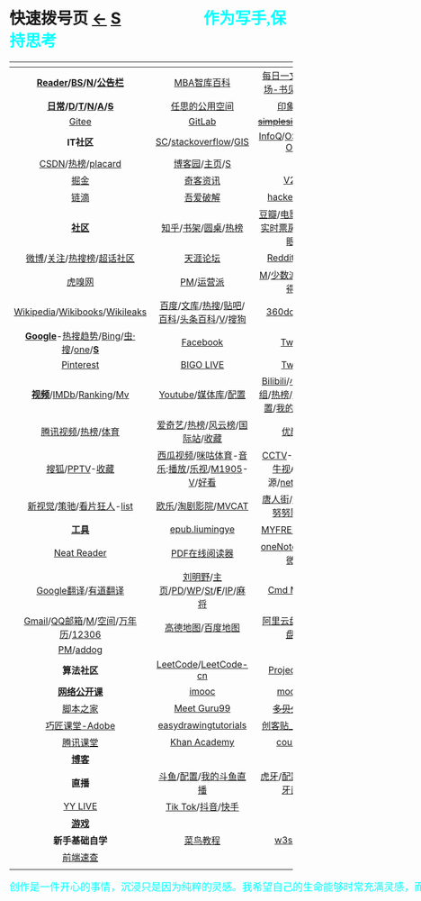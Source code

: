 <style type="text/css">
#content {margin-left: -50px;}
#content table {width:1450px;}

 .main-content table td {
   border: 1px solid #d14;
}
 
#sq {
  //background-color: orange; 
}
  
#content table tbody tr {
      //background-color: var(--background-primary);
        background-color: #e6e6e6;
}

#content table tbody tr:nth-child(even) {
      background-color: var(--background-secondary);
}
</style>

<script src="js/JQuery/jquery.min.js" type="text/javascript"></script>
<script type="text/javascript" charset="utf-8">
  // Creating custom :external selector
  $.expr[':'].external = function(obj){
      return !obj.href.match(/^mailto\:/)
              && (obj.hostname != location.hostname);
  };    
  
  $(function(){
    // Add 'external' CSS class to all external links
    $('a:external').addClass('external');

    // turn target into target=_blank for elements w external class
    $(".external").attr('target','_blank');

  })
</script>

# 快速拨号页  [←](https://ambroseren.github.io/test/indexes.html)  [S](search.md)    &emsp;&emsp;&emsp;&emsp;&emsp;<b><font color="#00ffff" face="楷体">作为写手,保持思考</font></b>

| []() | []() | []() | []() |
|:---:|:---:|:---:|:---:|
| __[Reader](Library/BookListsOne.md)/[BS](Library/BookSearch.md)/[N](Library/Novel.md)/[公告栏](https://ambroseren.github.io/test/sag3.html)__ | [MBA智库百科](https://wiki.mbalib.com/wiki/首页) | [每日一文](https://meiriyiwen.com/random)/[书摘广场-书见](https://memo.bookfere.com/explore)/[名言通](https://www.mingyantong.com/) | [喜马拉雅](https://www.ximalaya.com/my/subscribed/)/[清沫网](https://www.qingmo.net/)/[情感FM](https://www.qingmo.net/qingganfm)/[Mc](Art/Music/index.md) |
| __[日常](https://ambroseren.github.io/test/navigation.html#sp)/[D](Data/DataRank.md)/[T](Data/TorrentKitty.md)/[N](Library/synthesize.md)/[A](Art/index.md)/~~[S](https://shouku123.com/rensi)~~__ | [任思的公用空间](http://rensi.ys168.com/) | [印象笔记](https://app.yinxiang.com/Home.action) | [Feedly](https://feedly.com/) |
| [Gitee](https://gitee.com/) | [GitLab](https://gitlab.com/ambroserencn) | ~~[simplesite](http://ambroseren.simplesite.com/)/[uid.me](http://uid.me/ren_si1#)~~ | []() |
| __IT社区__ | [SC](https://stackexchange.com/)/[stackoverflow](https://stackoverflow.com/)/[GIS](https://gis.stackexchange.com/) | [InfoQ](https://www.infoq.cn/)/[OSCHINA](https://www.oschina.net/project)-[OSC](https://www.oschina.net/project/top_cn_2020) | [segmentfault](https://segmentfault.com/u/ambroseren/users/following) |
| [CSDN](https://blog.csdn.net/Ambrose_Ren)/[热榜](https://blog.csdn.net/rank/list)/[placard](https://bbs.csdn.net/forums/placard) | [博客园](https://www.cnblogs.com/rensi/)/[主页](https://home.cnblogs.com/u/rensi/)/[S](https://zzk.cnblogs.com/s/blogpost) | []() | []() |
| [掘金](https://juejin.cn/) | [奇客资讯](https://www.solidot.org/) | [V2EX](https://www.v2ex.com/?tab=tech) | []() |
| [链滴](https://ld246.com/) | [吾爱破解](https://www.52pojie.cn/) | [hacker_news](https://news.ycombinator.com/) | [科学网-889891](http://blog.sciencenet.cn/home.php?mod=spacecp&ac=friend&op=find) |
| [<strong id="sq">社区</strong>](Library/Forum.md) | [知乎](https://www.zhihu.com/people/RS101202303/following)/[书架](https://www.zhihu.com/pub/)/[圆桌](https://www.zhihu.com/roundtable)/[热榜](https://www.zhihu.com/hot) | [豆瓣](https://www.douban.com/people/AmbroseRen/)/[电影榜](https://movie.douban.com/)/[热剧](https://movie.douban.com/tv/#!type=tv&tag=%E7%83%AD%E9%97%A8&sort=recommend&page_limit=20&page_start=0)/[实时票房榜](https://www.endata.com.cn/BoxOffice/BO/RealTime/reTimeBO.html)-[D](https://ys.endata.cn/BoxOffice/Ranking)/[猫眼榜](https://piaofang.maoyan.com/dashboard) | [简书](https://www.jianshu.com/subscriptions#/timeline) |
| [微博](https://weibo.com/3626507391/follow)/[关注](https://weibo.com/u/page/follow/3626507391/followGroup)/[热搜榜](https://weibo.com/hot/search)/[超话社区](https://huati.weibo.cn/discovery/super) | [天涯论坛](https://bbs.tianya.cn/) | [Reddit](https://www.reddit.com/)/[Quora](https://www.quora.com/) | [Matters](https://matters.news/)/[Medium](https://medium.com/) |
| [虎嗅网](https://www.huxiu.com/) | [PM](http://www.woshipm.com/)/[运营派](https://www.yunyingpai.com/) | [M](Library/Medicine.md)/[少数派](https://sspai.com/)/~~[小红书](https://www.xiaohongshu.com/explore)/[得物](https://www.dewu.com/community.html)~~ | []() |
| [Wikipedia](https://www.wikipedia.org/)/[Wikibooks](https://www.wikibooks.org/)/[Wikileaks](https://wikileaks.org/What-is-WikiLeaks.html) | [百度](https://www.baidu.com/)/[文库](Library/AcademicSearch.md)/[热搜](https://top.baidu.com/board)/[贴吧](https://tieba.baidu.com/index.html)/[百科](https://baike.baidu.com/usercenter/lemmas#favorites)/[头条百科](https://www.baike.com/)/[V](https://baike.baidu.com/vbaike#gallary)/[搜狗](https://www.sogou.com/) | [360doc](http://www.360doc.com/mycontacts.aspx)/[plurk](https://www.plurk.com/AmbroseRenCN) | []() |
| [__Google__](https://www.google.com/)-[热搜趋势](https://trends.google.com/trends/?geo=US)/[Bing](https://www.bing.com/)/[虫·搜](https://search.chongbuluo.com/)/[one](https://aur.one)/[<strong id="searchs">S</strong>](Library/SearchEngine.md) | [Facebook](https://www.facebook.com/) | [Twitter](https://twitter.com/home) | [Instagram](https://www.instagram.com/ambroserencn/) |
| [Pinterest](https://www.pinterest.com/) | [BIGO LIVE](https://www.bigo.tv/cn/show) | [Twitch](https://www.twitch.tv/) | []() |
| [<strong id="sp">视频</strong>](Video/video.md)/[IMDb](https://www.imdb.com/)/[Ranking](https://www.boxofficemojo.com/weekly/)/[Mv](Art/Movies/index.md) | [Youtube](https://www.youtube.com/)/[媒体库](https://www.youtube.com/feed/library)/[配置](https://studio.youtube.com/video/LupojaPC1wc/livestreaming) | [Bilibili](https://space.bilibili.com/352834482/fans/follow)/[小鱼](http://www.xysudu.com/)/[新番组](https://bgm.liumingye.cn/)/[热榜](https://www.bilibili.com/v/popular/rank/all)/[动漫库](Art/Animes/index.md)/[配置](https://link.bilibili.com/p/center/index#/my-room/start-live)/[我的b站直播](https://live.bilibili.com/22653502) | [AcFun](https://www.acfun.cn/)/[番剧](https://www.acfun.cn/bangumilist)/[收藏](https://www.acfun.cn/member/favourite) |
| [腾讯视频](https://v.qq.com/biu/u/playlist)/[热榜](https://v.qq.com/biu/ranks/?t=hotsearch)/[体育](https://live.qq.com/match) | [爱奇艺](https://www.iqiyi.com/u/fav)/[热榜](https://www.iqiyi.com/ranks/hotsearch)/[风云榜](https://www.iqiyi.com/ranks1/home)/[国际站](https://www.iq.com/)/[收藏](https://www.iq.com/personal?type=favorite) | [优酷网](https://user.youku.com/page/usc/fav?theme=) | [芒果TV](https://i.mgtv.com/my/looklist) |
| [搜狐](https://my.tv.sohu.com/i/bookmark)/[PPTV](https://www.pptv.com/)-[收藏](https://usercenter.pptv.com/web/user/collection) | [西瓜视频](https://www.ixigua.com/my/favorite)/[咪咕体育](https://www.miguvideo.com/mgs/website/prd/personalCenter.html#/collect)-[音乐](https://music.migu.cn/v3/my/playlist):[播放](https://music.migu.cn/v3/music/player/audio)/[乐视](http://i.le.com/playrecord#favorite)/[M1905](https://www.1905.com/mdb/film/)-[V](https://vip.1905.com/)/[好看](https://sv.baidu.com/) | [CCTV](https://tv.cctv.com/live/)-[收藏](https://i.cctv.com/account/collection)-[W](https://worldcup.cctv.com)/[牛视](https://www.chaojidianshi.net/)A/[电视](http://www.tvyan.com/)源/[nettv](http://nettv.live/)/[湖卫](http://www.hunanweishi.cn/) | []() |
| [新视觉](https://www.finebv.com/)/[策驰](https://www.zayouth.org.cn/)/[看片狂人](https://www.kpkuang.com/)-[list](https://whereiskpkuang.com/) | [欧乐](https://www.olevod.com/)/[淘剧影院](https://www.taojuyb.com/)/[MVCAT](https://www.mvcat.com/) | [唐人街](https://www.tangrenjie.tv/)/[片库](https://www.btnull.org/)-[二](https://www.pkmp4.com/)/[努努影院](https://www.nunuyy5.org)/[G](https://gimytv.in/) | [美剧迷](https://www.meijumi.net/)/[韩剧网](https://www.tvn.cc/)-[kortw](https://kortw.com/)/[蛋蛋赞](https://www.dandanzan.cc/) |
| [<strong id="tools">工具</strong>](Tools/index.md) | [epub.liumingye](https://epub.liumingye.cn/) | [MYFREEMP3](http://tool.liumingye.cn/music/?page=searchPage)/[旧](http://tools.liumingye.cn/music_old/?page=searchPage) | [BookReader](https://ztftrue.github.io/BookReader/) |
| [Neat Reader](https://www.neat-reader.cn/webapp#/) | [PDF在线阅读器](https://web.jisupdf.com/) | [oneNote笔记本-微软](https://www.onenote.com/notebooks?auth=1&nf=1&fromAR=1) | [catbox](https://catbox.moe/user/login.php) |
| [Google翻译](https://translate.google.com/)/[有道翻译](https://fanyi.youdao.com/) | [刘明野](https://tool.liumingye.cn/)/[主页](https://www.liumingye.cn/)/[PD](https://tool.liumingye.cn/password/)/[WP](https://tool.liumingye.cn/wallpaper/)/[St](Art/Shoot/index.md)/[<strong id="fodder">F</strong>](Data/Fodder/index.md)/[IP](https://tool.liumingye.cn/ip/)/[麻将](https://tool.liumingye.cn/majiang/) | [Cmd MD](https://www.zybuluo.com/)/[<strong id="md">MD</strong>](Data/MD/index.md) | [AnywhereAnything](http://lackar.com/aa/) |
| [Gmail](https://mail.google.com/mail/u/0/#inbox)/[QQ邮箱](https://mail.qq.com/)/[M](https://outlook.live.com/mail/0/)/[空间](https://user.qzone.qq.com/1056008502)/[万年历](https://wannianrili.bmcx.com/)/[12306](https://kyfw.12306.cn/otn/leftTicket/init) | [高德地图](https://www.amap.com/)/[百度地图](https://map.baidu.com/) | [阿里云盘](https://www.aliyundrive.com/drive/)/[百度网盘](https://pan.baidu.com/disk/home)/[C](Data/Clouder.md) | [Sp](Library/shopping.md)/[Job](Library/job.md) |
| [PM](https://dh.woshipm.com/)/[addog](https://www.addog.vip/) | []() | []() | []() |
| __算法社区__ | [LeetCode](https://leetcode.com/problemset/all/)/[LeetCode-cn](https://leetcode-cn.com/problemset/all/) | [Project Euler](https://projecteuler.net/archives) | [Programming Praxis](https://programmingpraxis.com/) |
| [__网络公开课__](Library/LearnPlatform.md) | [imooc](https://www.imooc.com/course/list) | [mooc.cn](https://www.cmooc.com/course) | [实验楼](https://www.lanqiao.cn/courses/) |
| [脚本之家](https://www.jb51.net/list/index_1.htm) | [Meet Guru99](https://www.guru99.com/) | ~~[多贝公开课](http://www.duobei.com/)~~ | [极客学院](https://www.jikexueyuan.com/) |
| [巧匠课堂-Adobe](https://www.2qj.com/) | [easydrawingtutorials](https://www.easydrawingtutorials.com/index.php/disney/81-draw-mickey-mouse) | [创客贴_平面设计](https://www.chuangkit.com/designtools/designindex) | [网易公开课](https://open.163.com/khan/) |
| [腾讯课堂](https://ke.qq.com/) | [Khan Academy](https://www.khanacademy.org/) | [coursera](https://www.coursera.org/browse/computer-science) | []() |
| [<strong id="bk">博客</strong>](Library/Blog.md) | []() | []() | []() |
| __直播__ | [斗鱼](https://www.douyu.com/directory/myFollow)/[配置](https://mp.douyu.com/live/main)/[我的斗鱼直播](https://www.douyu.com/10150268) | [虎牙](https://www.huya.com/myfollow)/[配置](https://i.huya.com/index.php?m=ProfileSetting#ktylts)/[我的虎牙直播](https://www.huya.com/25541428) | []() |
| [YY LIVE](https://www.yy.com/i/index/live) | [Tik Tok](https://www.tiktok.com/)/[抖音](https://www.douyin.com/recommend)/[快手](https://www.kuaishou.com/) | []() | []() |
| [<strong id="games">游戏</strong>](Art/Games/index.md) | []() | []() | []() |
| __新手基础自学__ | [菜鸟教程](https://www.runoob.com/) | [w3school](https://www.w3school.com.cn/) | [w3cschool](https://www.w3cschool.cn/) |
| [前端速查](http://f2er.club/) | []() | []() | []() |
| []() | []() | []() | []() |

<p style="width:1300px;"><font color="#00ffff" face="楷体" size="4">创作是一件开心的事情，沉浸只是因为纯粹的灵感。我希望自己的生命能够时常充满灵感，而文字就是这些愉快时光曾经存在过的证明。</font></p>
